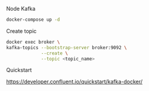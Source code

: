 Node Kafka 

```bash
docker-compose up -d
```

Create topic

```bash
docker exec broker \
kafka-topics --bootstrap-server broker:9092 \
             --create \
             --topic <topic_name>
```

Quickstart

https://developer.confluent.io/quickstart/kafka-docker/
